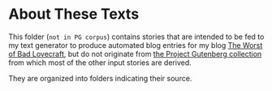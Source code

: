 # About These Texts

This folder (`not in PG corpus`) contains stories that are intended to be fed to my text generator to produce automated blog entries for my blog <a rel="me muse" href="">The Worst of Bad Lovecraft</a>, but do not originate from <a rel="muse" href="http://gutenberg.net.au/ebooks06/0600031h.html">the Project Gutenberg collection</a> from which most of the other input stories are derived.

They are organized into folders indicating their source.
